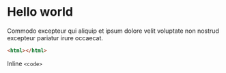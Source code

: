 # Hello world

Commodo excepteur qui aliquip et ipsum dolore velit voluptate non nostrud excepteur pariatur irure occaecat.

```html
<html></html>
```

Inline `<code>`